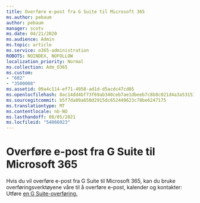 ```yaml
---
title: Overføre e-post fra G Suite til Microsoft 365
ms.author: pebaum
author: pebaum
manager: scotv
ms.date: 04/21/2020
ms.audience: Admin
ms.topic: article
ms.service: o365-administration
ROBOTS: NOINDEX, NOFOLLOW
localization_priority: Normal
ms.collection: Adm_O365
ms.custom:
- "682"
- "3500008"
ms.assetid: 09a4c114-ef71-4958-ad1d-d5acdc47cd05
ms.openlocfilehash: 8ac14dd4bf73f69ab340ceb7ae1dbeeb7c8b8c021d4a3a53151ab8c62eb268f8
ms.sourcegitcommit: b5f7da89a650d2915dc652449623c78be6247175
ms.translationtype: MT
ms.contentlocale: nb-NO
ms.lasthandoff: 08/05/2021
ms.locfileid: "54066023"
---
```

# <a name="migrate-email-from-g-suite-to-microsoft-365"></a>Overføre e-post fra G Suite til Microsoft 365

Hvis du vil overføre e-post fra G Suite til Microsoft 365, kan du bruke overføringsverktøyene våre til å overføre e-post, kalender og kontakter: Utføre [en G Suite-overføring.](https://docs.microsoft.com/Exchange/mailbox-migration/perform-g-suite-migration)
  